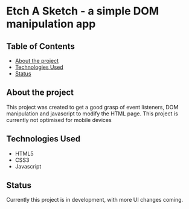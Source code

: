 # Etch A Sketch - a simple DOM manipulation app
## Table of Contents
* [About the project](#about-the-project)
* [Technologies Used](#technologies-used)
* [Status](#status)

## About the project
This project was created to get a good grasp of event listeners, DOM manipulation and javascript to modify the HTML page.
This project is currently not optimised for mobile devices

## Technologies Used
* HTML5
* CSS3
* Javascript

## Status
Currently this project is in development, with more UI changes coming.



